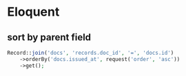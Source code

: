 # Eloquent

## sort by parent field

```php
Record::join('docs', 'records.doc_id', '=', 'docs.id')
    ->orderBy('docs.issued_at', request('order', 'asc'))
    ->get();
```

